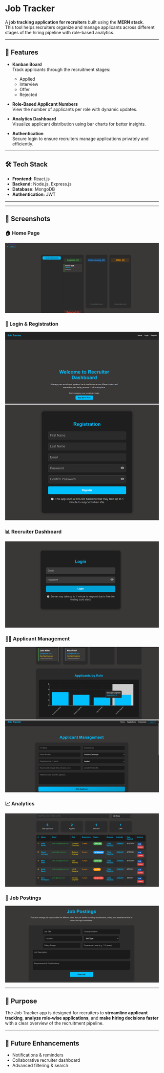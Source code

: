 # Job Tracker

A **job tracking application for recruiters** built using the **MERN stack**.  
This tool helps recruiters organize and manage applicants across different stages of the hiring pipeline with role-based analytics.

---

## 🚀 Features

- **Kanban Board**  
  Track applicants through the recruitment stages:
  - Applied  
  - Interview  
  - Offer  
  - Rejected  

- **Role-Based Applicant Numbers**  
  View the number of applicants per role with dynamic updates.  

- **Analytics Dashboard**  
  Visualize applicant distribution using bar charts for better insights.  

- **Authentication**  
  Secure login to ensure recruiters manage applications privately and efficiently.  

---

## 🛠️ Tech Stack

- **Frontend:** React.js 
- **Backend:** Node.js, Express.js  
- **Database:** MongoDB  
- **Authentication:** JWT  

---

---
## 📸 Screenshots  

### 🏠 Home Page  
![Home](./screenshots/Screenshot%202025-08-28%20185540.png)  

### 🔐 Login & Registration  
![Login](./screenshots/Screenshot%202025-08-28%20220218.png)  
![Register](./screenshots/Screenshot%202025-08-28%20220228.png)  

### 📊 Recruiter Dashboard  
![Dashboard](./screenshots/Screenshot%202025-08-28%20220235.png)  

### 🧑‍💼 Applicant Management  
![Applicants](./screenshots/Screenshot%202025-08-28%20224519.png)  
![Applicants](./screenshots/Screenshot%202025-08-28%20224536.png)  

### 📈 Analytics  
![Analytics](./screenshots/Screenshot%202025-08-28%20224547.png)  

### 📌 Job Postings  
![Job Postings](./screenshots/Screenshot%202025-08-28%20224556.png)  

---

## 🎯 Purpose

The Job Tracker app is designed for recruiters to **streamline applicant tracking**, **analyze role-wise applications**, and **make hiring decisions faster** with a clear overview of the recruitment pipeline.

---

## 🌟 Future Enhancements

- Notifications & reminders  
- Collaborative recruiter dashboard  
- Advanced filtering & search  



